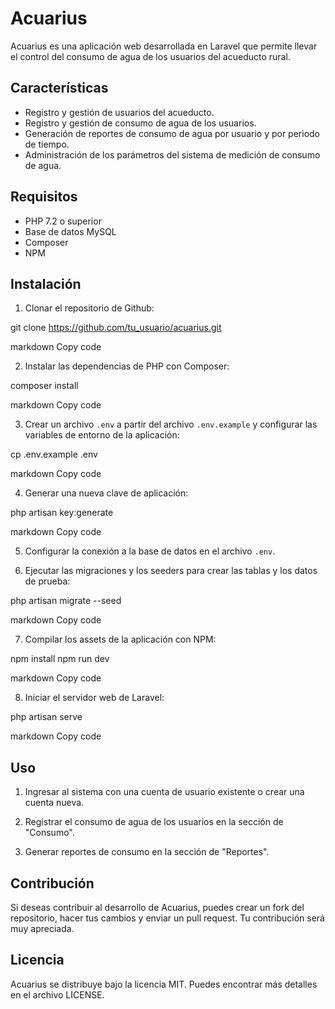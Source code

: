 # Acuarius

Acuarius es una aplicación web desarrollada en Laravel que permite llevar el control del consumo de agua de los usuarios del acueducto rural.

## Características

- Registro y gestión de usuarios del acueducto.
- Registro y gestión de consumo de agua de los usuarios.
- Generación de reportes de consumo de agua por usuario y por periodo de tiempo.
- Administración de los parámetros del sistema de medición de consumo de agua.

## Requisitos

- PHP 7.2 o superior
- Base de datos MySQL
- Composer
- NPM

## Instalación

1. Clonar el repositorio de Github:

git clone https://github.com/tu_usuario/acuarius.git

markdown
Copy code

2. Instalar las dependencias de PHP con Composer:

composer install

markdown
Copy code

3. Crear un archivo `.env` a partir del archivo `.env.example` y configurar las variables de entorno de la aplicación:

cp .env.example .env

markdown
Copy code

4. Generar una nueva clave de aplicación:

php artisan key:generate

markdown
Copy code

5. Configurar la conexión a la base de datos en el archivo `.env`.

6. Ejecutar las migraciones y los seeders para crear las tablas y los datos de prueba:

php artisan migrate --seed

markdown
Copy code

7. Compilar los assets de la aplicación con NPM:

npm install
npm run dev

markdown
Copy code

8. Iniciar el servidor web de Laravel:

php artisan serve

markdown
Copy code

## Uso

1. Ingresar al sistema con una cuenta de usuario existente o crear una cuenta nueva.

2. Registrar el consumo de agua de los usuarios en la sección de "Consumo".

3. Generar reportes de consumo en la sección de "Reportes".

## Contribución

Si deseas contribuir al desarrollo de Acuarius, puedes crear un fork del repositorio, hacer tus cambios y enviar un pull request. Tu contribución será muy apreciada.

## Licencia

Acuarius se distribuye bajo la licencia MIT. Puedes encontrar más detalles en el archivo LICENSE.
